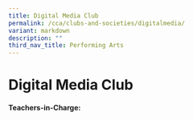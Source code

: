 ```yaml
---
title: Digital Media Club
permalink: /cca/clubs-and-societies/digitalmedia/
variant: markdown
description: ""
third_nav_title: Performing Arts
---
```

Digital Media Club
=============



#### Teachers-in-Charge: 



